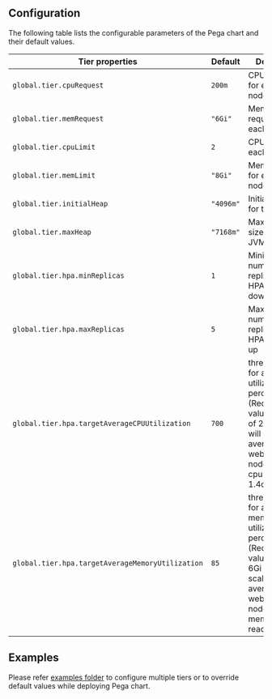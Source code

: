 ## Configuration

The following table lists the configurable parameters of the Pega chart and their default values.

| Tier properties                                   | Default               | Description                                                                                                                                                         |
| --------------------------------------------------| ----------------------| --------------------------------------------------------------------------------------------------------------------------------------------------------------------|
| `global.tier.cpuRequest`                          | `200m`                | CPU request for each web node                                                                                                                                       |
| `global.tier.memRequest`                          | `"6Gi"`               | Memory request for each web node                                                                                                                                    |
| `global.tier.cpuLimit`                            | `2`                   | CPU limit for each web node                                                                                                                                         |
| `global.tier.memLimit`                            | `"8Gi"`               | Memory limit for each web node                                                                                                                                      |
| `global.tier.initialHeap`                         | `"4096m"`             | Initial heap size for the JVM                                                                                                                                       |
| `global.tier.maxHeap`                             | `"7168m"`             | Maximum heap size for the JVM                                                                                                                                       | 
| `global.tier.hpa.minReplicas`                     | `1`                   | Minimum number of replicas that HPA can scale-down                                                                                                                  |
| `global.tier.hpa.maxReplicas`                     | `5`                   | Maximum number of replicas that HPA can scale-up                                                                                                                    |
| `global.tier.hpa.targetAverageCPUUtilization`     | `700`                 |threshold value for average cpu utilization percentage (Recommended value is 700% of 200m ). HPA will scale up if average of all web nodes/pods cpu reaches 1.4c     |
| `global.tier.hpa.targetAverageMemoryUtilization`  | `85`                  |threshold value for average memory utilization percentage (Recommended value is 85% of 6Gi ).HPA will scale up if average of all web nodes/pods memory reaches 5.1Gi |


## Examples

Please refer [examples folder](charts/pega/examples) to configure multiple tiers or to override default values while deploying Pega chart.